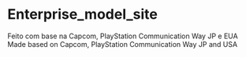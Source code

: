 # Enterprise_model_site
Feito com base na Capcom, PlayStation Communication Way JP e EUA
Made based on Capcom, PlayStation Communication Way JP and USA
